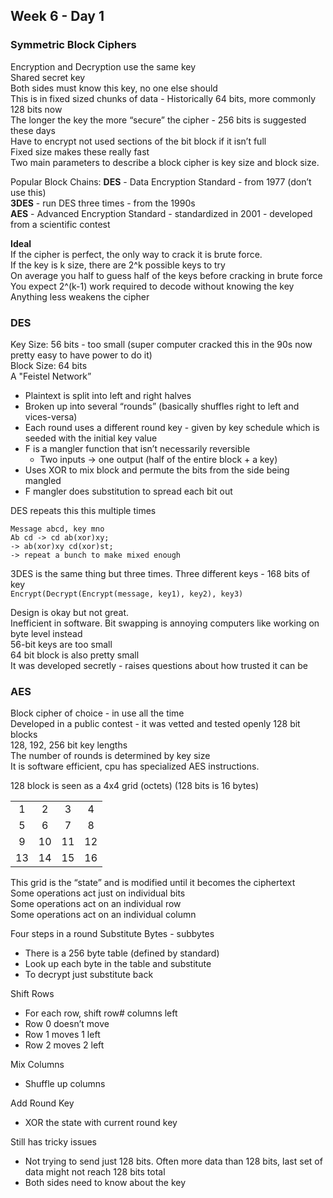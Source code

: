 ## Week 6 - Day 1
### Symmetric Block Ciphers 
Encryption and Decryption use the same key  
Shared secret key  
Both sides must know this key, no one else should  
This is in fixed sized chunks of data - Historically 64 bits, more commonly 128 bits now  
The longer the key the more “secure” the cipher - 256 bits is suggested these days  
Have to encrypt not used sections of the bit block if it isn’t full  
Fixed size makes these really fast  
Two main parameters to describe a block cipher is key size and block size. 

Popular Block Chains:
**DES** - Data Encryption Standard - from 1977 (don’t use this)  
**3DES** - run DES three times - from the 1990s  
**AES** - Advanced Encryption Standard - standardized in 2001 - developed from a scientific contest

**Ideal**  
If the cipher is perfect, the only way to crack it is brute force.  
If the key is k size, there are 2^k possible keys to try  
On average you half to guess half of the keys before cracking in brute force  
You expect 2^(k-1) work required to decode without knowing the key  
Anything less weakens the cipher

### DES
Key Size: 56 bits - too small (super computer cracked this in the 90s now pretty easy to have power to do it)   
Block Size: 64 bits  
A "Feistel Network”  

* Plaintext is split into left and right halves
* Broken up into several “rounds” (basically shuffles right to left and vices-versa) 
* Each round uses a different round key - given by key schedule which is seeded with the initial key value
* F is a mangler function that isn’t necessarily reversible 
    * Two inputs -> one output (half of the entire block + a key)
* Uses XOR to mix block and permute the bits from the side being mangled
* F mangler does substitution to spread each bit out

DES repeats this this multiple times 

```
Message abcd, key mno
Ab cd -> cd ab(xor)xy; 
-> ab(xor)xy cd(xor)st;
-> repeat a bunch to make mixed enough
```

3DES is the same thing but three times. Three different keys - 168 bits of key  
```Encrypt(Decrypt(Encrypt(message, key1), key2), key3)```

Design is okay but not great.  
Inefficient in software. Bit swapping is annoying computers like working on byte level instead  
56-bit keys are too small  
64 bit block is also pretty small  
It was developed secretly - raises questions about how trusted it can be

### AES
Block cipher of choice - in use all the time  
Developed in a public contest - it was vetted and tested openly
128 bit blocks  
128, 192, 256 bit key lengths  
The number of rounds is determined by key size  
It is software efficient, cpu has specialized AES instructions. 

128 block is seen as a 4x4 grid (octets) (128 bits is 16 bytes)

|||||
|:--:|:--:|:--:|:--:|
|  1 |  2 |  3 |  4 |
|  5 |  6 |  7 |  8 |
|  9 | 10 | 11 | 12 |
| 13 | 14 | 15 | 16 |

This grid is the “state” and is modified until it becomes the ciphertext  
Some operations act just on individual bits  
Some operations act on an individual row  
Some operations act on an individual column  

Four steps in a round
Substitute Bytes - subbytes

* There is a 256 byte table (defined by standard) 
* Look up each byte in the table and substitute
* To decrypt just substitute back

Shift Rows 

* For each row, shift row# columns left
* Row 0 doesn’t move
* Row 1 moves 1 left
* Row 2 moves 2 left

Mix Columns

* Shuffle up columns

Add Round Key

* XOR the state with current round key

Still has tricky issues

* Not trying to send just 128 bits. Often more data than 128 bits, last set of data might not reach 128 bits total
* Both sides need to know about the key


